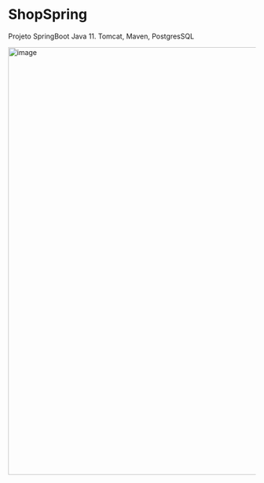 
# ShopSpring

Projeto SpringBoot Java 11. Tomcat, Maven, PostgresSQL 

<img width="871" alt="image" src="https://user-images.githubusercontent.com/69875036/179357360-bc5ff6e6-182e-4be6-a5ef-d4f7592e6fc4.png">
